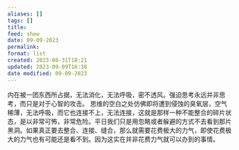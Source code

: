 ```yaml
---
aliases: []
tags: []
title: 
feed: show
date: 09-09-2023
permalink: 
format: list
created: 2023-08-31T18:21
updated: 2023-09-09T16:38
date modified: 09-09-2023
---
```

内在被一团东西所占据，无法消化，无法呼吸，密不透风。强迫思考永远并非思考，而只是对于心智的攻击。
思维的空白之处仿佛即将遭到侵蚀的臭氧层，空气稀薄，无法呼吸，而它也连接不上，无法连接，这就是那样一种不能整合的碎片状态，是以非常可怖，非常危险。平日我们只是用忽略或者躲避的方式不去看到那片黑洞。如果真正要去整合、连接、缝合，那么就需要花费极大的力气，即使花费极大的力气也有可能还是看不到。因为这实在并非花费力气就可以办到的事情。